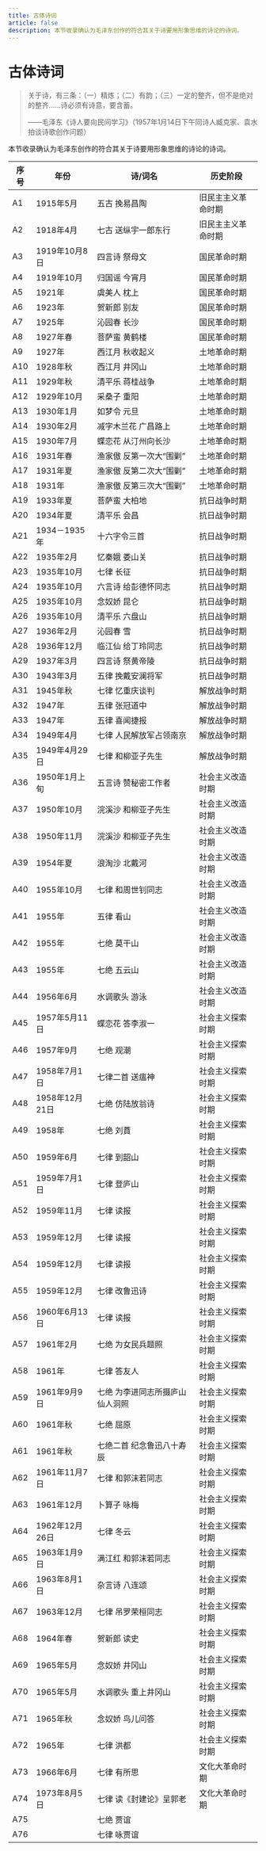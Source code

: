 ```yaml
---
title: 古体诗词
article: false
description: 本节收录确认为毛泽东创作的符合其关于诗要用形象思维的诗论的诗词。
---
```


# 古体诗词

> 关于诗，有三条：（一）精炼；（二）有韵；（三）一定的整齐，但不是绝对的整齐……诗必须有诗意，要含蓄。
>
> ——毛泽东《诗人要向民间学习》（1957年1月14日下午同诗人臧克家、袁水拍谈诗歌创作问题）

本节收录确认为毛泽东创作的符合其关于诗要用形象思维的诗论的诗词。

| 序号 | 年份           | 诗/词名                         | 历史阶段           |
| ---- | -------------- | ------------------------------- | ------------------ |
| A1   | 1915年5月      | 五古 挽易昌陶                   | 旧民主主义革命时期 |
| A2   | 1918年4月      | 七古 送纵宇一郎东行             | 旧民主主义革命时期 |
| A3   | 1919年10月8日  | 四言诗 祭母文                   | 国民革命时期       |
| A4   | 1919年10月     | 归国谣 今宵月                   | 国民革命时期       |
| A5   | 1921年         | 虞美人 枕上                     | 国民革命时期       |
| A6   | 1923年         | 贺新郎 别友                     | 国民革命时期       |
| A7   | 1925年         | 沁园春 长沙                     | 国民革命时期       |
| A8   | 1927年春       | 菩萨蛮 黄鹤楼                   | 国民革命时期       |
| A9   | 1927年         | 西江月 秋收起义                 | 土地革命时期       |
| A10  | 1928年秋       | 西江月 井冈山                   | 土地革命时期       |
| A11  | 1929年秋       | 清平乐 蒋桂战争                 | 土地革命时期       |
| A12  | 1929年10月     | 采桑子 重阳                     | 土地革命时期       |
| A13  | 1930年1月      | 如梦令 元旦                     | 土地革命时期       |
| A14  | 1930年2月      | 减字木兰花 广昌路上             | 土地革命时期       |
| A15  | 1930年7月      | 蝶恋花 从汀州向长沙             | 土地革命时期       |
| A16  | 1931年春       | 渔家傲 反第一次大“围剿”         | 土地革命时期       |
| A17  | 1931年夏       | 渔家傲 反第二次大“围剿”         | 土地革命时期       |
| A18  | 1931年         | 渔家傲 反第三次大“围剿”         | 土地革命时期       |
| A19  | 1933年夏       | 菩萨蛮 大柏地                   | 抗日战争时期       |
| A20  | 1934年夏       | 清平乐 会昌                     | 抗日战争时期       |
| A21  | 1934－1935年   | 十六字令三首                    | 抗日战争时期       |
| A22  | 1935年2月      | 忆秦娥 娄山关                   | 抗日战争时期       |
| A23  | 1935年10月     | 七律 长征                       | 抗日战争时期       |
| A24  | 1935年10月     | 六言诗 给彭德怀同志             | 抗日战争时期       |
| A25  | 1935年10月     | 念奴娇 昆仑                     | 抗日战争时期       |
| A26  | 1935年10月     | 清平乐 六盘山                   | 抗日战争时期       |
| A27  | 1936年2月      | 沁园春 雪                       | 抗日战争时期       |
| A28  | 1936年12月     | 临江仙 给丁玲同志               | 抗日战争时期       |
| A29  | 1937年3月      | 四言诗 祭黄帝陵                 | 抗日战争时期       |
| A30  | 1943年3月      | 五律 挽戴安澜将军               | 抗日战争时期       |
| A31  | 1945年秋       | 七律  忆重庆谈判                | 解放战争时期       |
| A32  | 1947年         | 五律 张冠道中                   | 解放战争时期       |
| A33  | 1947年         | 五律 喜闻捷报                   | 解放战争时期       |
| A34  | 1949年4月      | 七律 人民解放军占领南京         | 解放战争时期       |
| A35  | 1949年4月29日  | 七律 和柳亚子先生               | 解放战争时期       |
| A36  | 1950年1月上旬  | 五言诗 赞秘密工作者             | 社会主义改造时期   |
| A37  | 1950年10月     | 浣溪沙 和柳亚子先生             | 社会主义改造时期   |
| A38  | 1950年11月     | 浣溪沙 和柳亚子先生             | 社会主义改造时期   |
| A39  | 1954年夏       | 浪淘沙 北戴河                   | 社会主义改造时期   |
| A40  | 1955年10月     | 七律 和周世钊同志               | 社会主义改造时期   |
| A41  | 1955年         | 五律 看山                       | 社会主义改造时期   |
| A42  | 1955年         | 七绝 莫干山                     | 社会主义改造时期   |
| A43  | 1955年         | 七绝 五云山                     | 社会主义改造时期   |
| A44  | 1956年6月      | 水调歌头 游泳                   | 社会主义改造时期   |
| A45  | 1957年5月11日  | 蝶恋花 答李淑一                 | 社会主义探索时期   |
| A46  | 1957年9月      | 七绝 观潮                       | 社会主义探索时期   |
| A47  | 1958年7月1日   | 七律二首 送瘟神                 | 社会主义探索时期   |
| A48  | 1958年12月21日 | 七绝 仿陆放翁诗                 | 社会主义探索时期   |
| A49  | 1958年         | 七绝 刘蕡                       | 社会主义探索时期   |
| A50  | 1959年6月      | 七律 到韶山                     | 社会主义探索时期   |
| A51  | 1959年7月1日   | 七律 登庐山                     | 社会主义探索时期   |
| A52  | 1959年11月     | 七律 读报                       | 社会主义探索时期   |
| A53  | 1959年12月     | 七律 读报                       | 社会主义探索时期   |
| A54  | 1959年12月     | 七律 读报                       | 社会主义探索时期   |
| A55  | 1959年12月     | 七律 改鲁迅诗                   | 社会主义探索时期   |
| A56  | 1960年6月13日  | 七律 读报                       | 社会主义探索时期   |
| A57  | 1961年2月      | 七绝 为女民兵题照               | 社会主义探索时期   |
| A58  | 1961年         | 七律 答友人                     | 社会主义探索时期   |
| A59  | 1961年9月9日   | 七绝 为李进同志所摄庐山仙人洞照 | 社会主义探索时期   |
| A60  | 1961年秋       | 七绝 屈原                       | 社会主义探索时期   |
| A61  | 1961年秋       | 七绝二首 纪念鲁迅八十寿辰       | 社会主义探索时期   |
| A62  | 1961年11月7日  | 七律 和郭沫若同志               | 社会主义探索时期   |
| A63  | 1961年12月     | 卜算子 咏梅                     | 社会主义探索时期   |
| A64  | 1962年12月26日 | 七律 冬云                       | 社会主义探索时期   |
| A65  | 1963年1月9日   | 满江红 和郭沫若同志             | 社会主义探索时期   |
| A66  | 1963年8月1日   | 杂言诗 八连颂                   | 社会主义探索时期   |
| A67  | 1963年12月     | 七律 吊罗荣桓同志               | 社会主义探索时期   |
| A68  | 1964年春       | 贺新郎 读史                     | 社会主义探索时期   |
| A69  | 1965年5月      | 念奴娇 井冈山                   | 社会主义探索时期   |
| A70  | 1965年5月      | 水调歌头 重上井冈山             | 社会主义探索时期   |
| A71  | 1965年秋       | 念奴娇 鸟儿问答                 | 社会主义探索时期   |
| A72  | 1965年         | 七律 洪都                       | 社会主义探索时期   |
| A73  | 1966年6月      | 七律 有所思                     | 文化大革命时期     |
| A74  | 1973年8月5日   | 七律 读《封建论》呈郭老         | 文化大革命时期     |
| A75  |                | 七绝 贾谊                       |                    |
| A76  |                | 七律 咏贾谊                     |                    |

